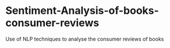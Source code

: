 # Sentiment-Analysis-of-books-consumer-reviews
Use of NLP techniques to analyse the consumer reviews of books 

